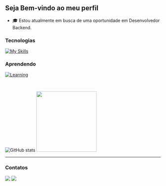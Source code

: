   ## Seja Bem-vindo ao meu perfil

 - 🎓 Estou atualmente em busca de uma oportunidade em Desenvolvedor Backend.

 ### Tecnologias
   [![My Skills](https://skillicons.dev/icons?i=java,spring,html,css,javascript,ts,react,nodejs,sass,tailwind,figma,mysql,postgresql,git,github,postman,&perline=17)](#)
   
  ### Aprendendo
  [![Learning](https://skillicons.dev/icons?i=bootstrap,angular,firebase,&perline=11)](#)

<br>

![GitHub stats](https://github-readme-stats.vercel.app/api?username=caiotelesz&show_icons=true&theme=algolia&hide_border=true)
<img height="195em" src="https://github-readme-stats.vercel.app/api/top-langs/?username=caiotelesz&layout=compact&langs_count=7&theme=algolia&hide_border=true"/>

<hr />

 ### Contatos

 <div> 
   <a href = "https://www.linkedin.com/in/caiotelesz" target="_blank"><img src="https://img.shields.io/badge/-LinkedIn-%230077B5?style=for-the-badge&logo=linkedin&logoColor=white" target="_blank"></a>
   <a href = "mailto:caioteles1267@gmail.com"><img src="https://img.shields.io/badge/-Gmail-FF5722?style=for-the-badge&logo=gmail&logoColor=white" target="_blank"></a>
 </div>
